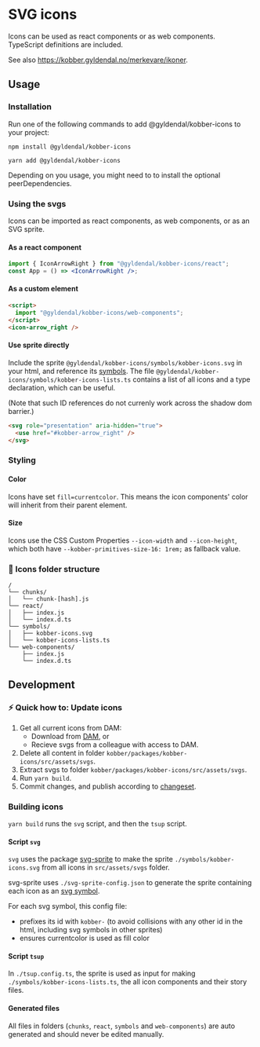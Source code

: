 # SVG icons

Icons can be used as react components or as web components.<br />
TypeScript definitions are included.

See also https://kobber.gyldendal.no/merkevare/ikoner.

## Usage

### Installation

Run one of the following commands to add @gyldendal/kobber-icons to your project:

```
npm install @gyldendal/kobber-icons
```

```
yarn add @gyldendal/kobber-icons
```

Depending on you usage, you might need to to install the optional peerDependencies.

### Using the svgs

Icons can be imported as react components, as web components, or as an SVG sprite.

#### As a react component

```jsx
import { IconArrowRight } from "@gyldendal/kobber-icons/react";
const App = () => <IconArrowRight />;
```

#### As a custom element

```html
<script>
  import "@gyldendal/kobber-icons/web-components";
</script>
<icon-arrow_right />
```

#### Use sprite directly

Include the sprite `@gyldendal/kobber-icons/symbols/kobber-icons.svg` in your html, and reference its [symbols](https://developer.mozilla.org/en-US/docs/Web/SVG/Element/symbol).
The file `@gyldendal/kobber-icons/symbols/kobber-icons-lists.ts` contains a list of all icons and a type declaration, which can be useful.

(Note that such ID references do not currenly work across the shadow dom barrier.)

```html
<svg role="presentation" aria-hidden="true">
  <use href="#kobber-arrow_right" />
</svg>
```

### Styling

#### Color

Icons have set `fill=currentcolor`. This means the icon components' color will inherit from their parent element.

#### Size

Icons use the CSS Custom Properties `--icon-width` and `--icon-height`, which both have `--kobber-primitives-size-16: 1rem;` as fallback value.

### 🧱 Icons folder structure

```
/
└── chunks/
│   └── chunk-[hash].js
└── react/
│   ├── index.js
│   └── index.d.ts
└── symbols/
│   ├── kobber-icons.svg
│   └── kobber-icons-lists.ts
└── web-components/
    ├── index.js
    └── index.d.ts
```

## Development

### ⚡ Quick how to: Update icons

1. Get all current icons from DAM:
   - Download from [DAM](https://dam-p-gyldendal.pqcloud.eu/app/#/search//name/?path=%22%5CKobber%5CDesignelementer%5CIkoner%22&enableAssetsOfCollections=true&showAssetsOfSubfolders=true&showSubCollections=false), or
   - Recieve svgs from a colleague with access to DAM.
2. Delete all content in folder `kobber/packages/kobber-icons/src/assets/svgs`.
3. Extract svgs to folder `kobber/packages/kobber-icons/src/assets/svgs`.
4. Run `yarn build`.
5. Commit changes, and publish according to [changeset](../../.changeset/README.md).

### Building icons

`yarn build` runs the `svg` script, and then the `tsup` script.

#### Script `svg`

`svg` uses the package [svg-sprite](https://github.com/svg-sprite/svg-sprite) to make the sprite `./symbols/kobber-icons.svg` from all icons in `src/assets/svgs` folder.

svg-sprite uses `./svg-sprite-config.json` to generate the sprite containing each icon as an [svg symbol](https://developer.mozilla.org/en-US/docs/Web/SVG/Element/symbol).

For each svg symbol, this config file:

- prefixes its id with `kobber-` (to avoid collisions with any other id in the html, including svg symbols in other sprites)
- ensures currentcolor is used as fill color

#### Script `tsup`

In `./tsup.config.ts`, the sprite is used as input for making `./symbols/kobber-icons-lists.ts`, the all icon components and their story files.

#### Generated files

All files in folders (`chunks`, `react`, `symbols` and `web-components`) are auto generated and should never be edited manually.
